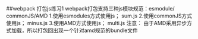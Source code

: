 ##webpack 打包js练习1
webpack打包支持三种js模块规范：esmodule/ commonJS/AMD
1.使用esmodules方式使用js；
    sum.js
2.使用commonJS方式使用js；
    minus.js
3.使用AMD方式使用js；
    multi.js
注意： 由于AMD采用异步方式加载，所以打包回出现一个针对amd规范的bundle文件